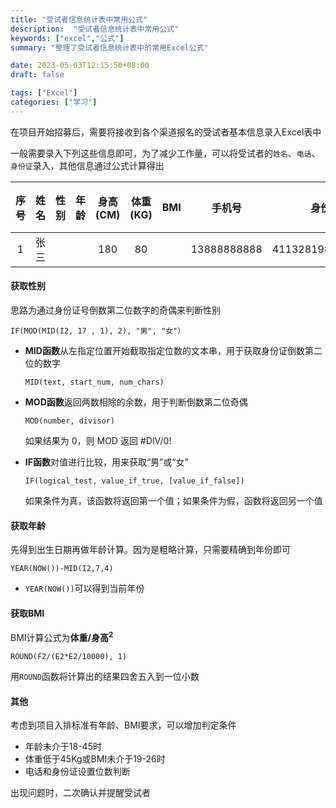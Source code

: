 ```yaml
---
title: "受试者信息统计表中常用公式"
description:  "受试者信息统计表中常用公式"
keywords: ["excel","公式"]
summary: "整理了受试者信息统计表中的常用Excel公式"

date: 2023-05-03T12:15:50+08:00
draft: false

tags: ["Excel"]
categories: ["学习"]
---
```


在项目开始招募后，需要将接收到各个渠道报名的受试者基本信息录入Excel表中

一般需要录入下列这些信息即可，为了减少工作量，可以将受试者的`姓名`、`电话`、`身份证`录入，其他信息通过公式计算得出

| 序号 | 姓名 | 性别 | 年龄 | 身高(CM) | 体重(KG) | BMI  |   手机号    |      身份证号      | 推荐人 | 备注 |
| :--: | :--: | :--: | :--: | :------: | :------: | :--: | :---------: | :----------------: | :----: | :--: |
|  1   | 张三 |      |      |   180    |    80    |      | 13888888888 | 411328198808083888 |  李四  |      |

#### 获取性别

思路为通过身份证号倒数第二位数字的奇偶来判断性别

```vbscript
IF(MOD(MID(I2, 17 , 1), 2), "男", "女"）
```

- **MID函数**从左指定位置开始截取指定位数的文本串，用于获取身份证倒数第二位的数字

  ```vbscript
  MID(text, start_num, num_chars)
  ```

- **MOD函数**返回两数相除的余数，用于判断倒数第二位奇偶

  ```vbscript
  MOD(number, divisor)
  ```

  如果结果为 0，则 MOD 返回 #DIV/0!

- **IF函数**对值进行比较，用来获取“男”或“女”

  ```vbscript
  IF(logical_test, value_if_true, [value_if_false])
  ```

  如果条件为真，该函数将返回第一个值；如果条件为假，函数将返回另一个值

#### 获取年龄

先得到出生日期再做年龄计算。因为是粗略计算，只需要精确到年份即可

```vbscript
YEAR(NOW())-MID(I2,7,4)
```

- `YEAR(NOW())`可以得到当前年份

#### 获取BMI

BMI计算公式为**体重/身高<sup>2</sup>**

```vbscript
ROUND(F2/(E2*E2/10000), 1)
```

用`ROUND`函数将计算出的结果四舍五入到一位小数

#### 其他

考虑到项目入排标准有年龄、BMI要求，可以增加判定条件

- 年龄未介于18-45时
- 体重低于45Kg或BMI未介于19-26时
- 电话和身份证设置位数判断

出现问题时，二次确认并提醒受试者

